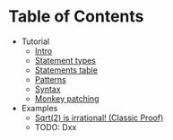 # Table of Contents

* Tutorial
  * [Intro](Tutorial.md)
  * [Statement types](Tutorial.md#Statement-types)
  * [Statements table](Tutorial.md#Statements-table)
  * [Patterns](Tutorial.md#Patterns)
  * [Syntax](Tutorial.md#Syntax)
  * [Monkey patching](Tutorial.md#Monkey-patching)
* Examples
	* [Sqrt(2) is irrational! (Classic Proof)](Sqrt2.md)
	* TODO: Dxx
